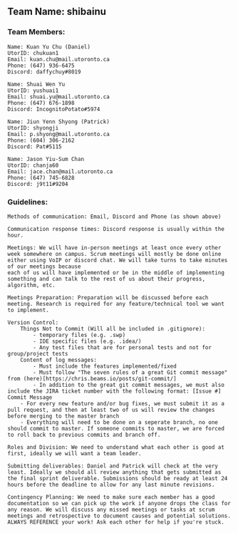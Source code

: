 ## Team Name: shibainu
### Team Members:
	Name: Kuan Yu Chu (Daniel)
	UtorID: chukuan1
	Email: kuan.chu@mail.utoronto.ca
	Phone: (647) 936-6475
	Discord: daffychuy#8019
 	
	Name: Shuai Wen Yu
	UtorID: yushuai1
	Email: shuai.yu@mail.utoronto.ca
	Phone: (647) 676-1898
	Discord: IncognitoPotato#5974   
	
	Name: Jiun Yenn Shyong (Patrick)
	UtorID: shyongji
	Email: p.shyong@mail.utoronto.ca
	Phone: (604) 306-2162
	Discord: Pat#5115
    
    Name: Jason Yiu-Sum Chan
    UtorID: chanja60
    Email: jace.chan@mail.utoronto.ca
    Phone: (647) 745-6828
    Discord: j9t11#9204

### Guidelines: 

	Methods of communication: Email, Discord and Phone (as shown above)
	
	Communication response times: Discord response is usually within the hour. 
	
	Meetings: We will have in-person meetings at least once every other week somewhere on campus. Scrum meetings will mostly be done online either using VoIP or discord chat. We will take turns to take minutes of our meetings because
	each of us will have implemented or be in the middle of implementing something and can talk to the rest of us about their progress, algorithm, etc.
	
	Meetings Preparation: Preparation will be discussed before each meeting. Research is required for any feature/technical tool we want to implement.
	
	Version Control:
		Things Not to Commit (Will all be included in .gitignore): 
			- temporary files (e.g. .swp)
			- IDE specific files (e.g. .idea/)
			- Any test files that are for personal tests and not for group/project tests
		Content of log messages: 
			- Must include the features implemented/fixed
			- Must follow "The seven rules of a great Git commit message" from (here)[https://chris.beams.io/posts/git-commit/]
			- In addition to the great git commit messages, we must also include the JIRA ticket number with the following format: [Issue #] Commit Message
		- For every new feature and/or bug fixes, we must submit it as a pull request, and then at least two of us will review the changes before merging to the master branch
		- Everything will need to be done on a seperate branch, no one should commit to master. If someone commits to master, we are forced to roll back to previous commits and branch off.

	Roles and Division: We need to understand what each other is good at first, ideally we will want a team leader.
	
	Submitting deliverables: Daniel and Patrick will check at the very least. Ideally we should all review anything that gets submitted as the final sprint deliverable. Submissions should be ready at least 24 hours before the deadline to allow for any last minute revisions.
	
	Contingency Planning: We need to make sure each member has a good documentation so we can pick up the work if anyone drops the class for any reason. We will discuss any missed meetings or tasks at scrum meetings and retrospective to document causes and potential solutions. ALWAYS REFERENCE your work! Ask each other for help if you're stuck. 
		
